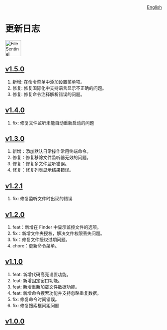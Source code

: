 <p align="right">
  <a href="./CHANGELOG.md">English</a>
</p>
<!--rehype:style=float: right; bottom: -36px; position: relative;-->

更新日志
===

<a target="_blank" href="https://apps.apple.com/app/file-sentinel/6744690194" title="FileSentinel for macOS">
<img alt="FileSentinel AppStore" src="https://jaywcjlove.github.io/sb/download/macos.svg" height="51">
</a>

## [v1.5.0](https://github.com/jaywcjlove/file-sentinel/releases/tag/v1.5.0)

1. 新增: 在命令菜单中添加设置菜单项。
2. 修复: 修复国际化中支持语言显示不正确的问题。
3. 修复: 修复命令注释解析错误的问题。

## [v1.4.0](https://github.com/jaywcjlove/file-sentinel/releases/tag/v1.4.0)

1. fix: 修复文件监听未能自动重新启动的问题

## [v1.3.0](https://github.com/jaywcjlove/file-sentinel/releases/tag/v1.3.0)

1. 新增：添加默认日常操作常用终端命令。
2. 修复：修复移除文件监听器无效的问题。
3. 修复：修复多文件监听错误。
4. 修复：修复列表显示结果错误。

## [v1.2.1](https://github.com/jaywcjlove/file-sentinel/releases/tag/v1.2.1)

1. fix: 修复监听文件时出现的错误

## [v1.2.0](https://github.com/jaywcjlove/file-sentinel/releases/tag/v1.2.0)

1. feat：新增在 Finder 中显示监控文件的选项。
2. fix：新增文件夹授权，解决文件权限丢失问题。
3. fix：修复文件授权过期问题。
4. chore：更新命令菜单。

## [v1.1.0](https://github.com/jaywcjlove/file-sentinel/releases/tag/v1.1.0)

1. feat: 新增代码高亮设置功能。
2. feat: 新增固定窗口功能。
3. feat: 新增重新加载文件数据功能。
4. feat: 新增命令搜索功能并支持忽略重复数据。
5. fix: 修复命令时间错误。
6. fix: 修复搜索框间距问题 

## [v1.0.0](https://github.com/jaywcjlove/file-sentinel/releases/tag/v1.0.0)